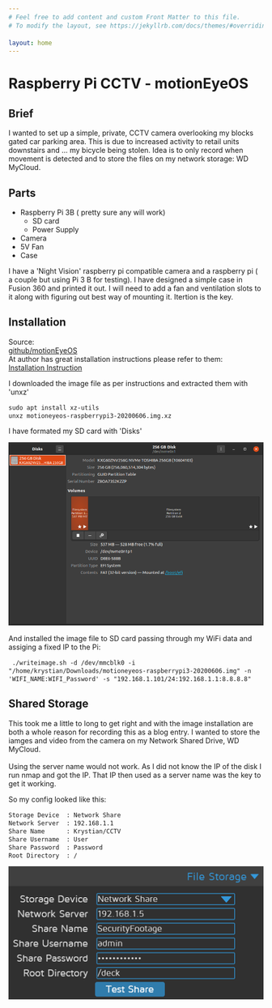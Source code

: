 ```yaml
---
# Feel free to add content and custom Front Matter to this file.
# To modify the layout, see https://jekyllrb.com/docs/themes/#overriding-theme-defaults

layout: home
---
```

# Raspberry Pi CCTV - motionEyeOS

## Brief 
I wanted to set up a simple, private, CCTV camera overlooking my blocks gated car parking area. This is due to increased activity to retail units downstairs and ... my bicycle being stolen. 
Idea is to only record when movement is detected and to store the files on my network storage: WD MyCloud. 

## Parts 

* Raspberry Pi 3B ( pretty sure any will work) 
    * SD card 
    * Power Supply 
* Camera 
* 5V Fan 
* Case

I have a 'Night Vision' raspberry pi compatible camera and a raspberry pi ( a couple but using Pi 3 B for testing). I have designed a simple case in Fusion 360 and printed it out. I will need to add a fan and ventilation slots to it along with figuring out best way of mounting it. Itertion is the key. 

## Installation 

Source: </br>
[github/motionEyeOS](https://github.com/ccrisan/motioneyeos)</br>
At author has great installation instructions please refer to them: </br>
[Installation Instruction](https://github.com/ccrisan/motioneyeos/wiki/Installation)</br>

I downloaded the image file as per instructions and extracted them with 'unxz'
```
sudo apt install xz-utils
unxz motioneyeos-raspberrypi3-20200606.img.xz
```
I have formated my SD card with 'Disks'</br>

![alt text](./img/disks.png "Disks")

And installed the image file to SD card passing through my WiFi data and assiging a fixed IP to the Pi: 

```
 ./writeimage.sh -d /dev/mmcblk0 -i "/home/krystian/Downloads/motioneyeos-raspberrypi3-20200606.img" -n 'WIFI_NAME:WIFI_Password' -s "192.168.1.101/24:192.168.1.1:8.8.8.8"
 ```

## Shared Storage 

This took me a little to long to get right and with the image installation are both a whole reason for recording this as a blog entry. I wanted to store the iamges and video from the camera on my Network Shared Drive, WD MyCloud. </br>
</br>
Using the server name would not work. As I did not know the IP of the disk I run nmap and got the IP. That IP then used as a server name was the key to get it working. 

So my config looked like this: 
```
Storage Device  : Network Share
Network Server  : 192.168.1.1
Share Name      : Krystian/CCTV
Share Username  : User 
Share Password  : Password 
Root Directory  : /
```

![alt text](./img/network_share.png "Disks")

